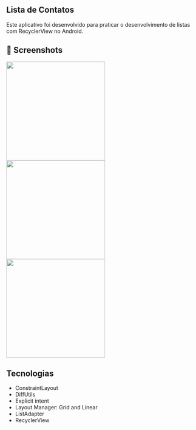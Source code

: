 ## Lista de Contatos
Este aplicativo foi desenvolvido para praticar o desenvolvimento de listas com RecyclerView no Android.

## :camera_flash: Screenshots
<img src = "https://github.com/user-attachments/assets/02cf4b7e-eb2d-4aff-b62b-01cb3efe1242" width="260"/> <img src = "https://github.com/user-attachments/assets/61bbc360-fc33-4a2c-a322-a7da7b7ee933" width="260"/> <img src = "https://github.com/user-attachments/assets/a91992e3-cd1a-4c49-a1d2-0bb7fbb2d976" width="260"/>

## Tecnologias
- ConstraintLayout
- DiffUtils
- Explicit intent
- Layout Manager: Grid and Linear
- ListAdapter
- RecyclerView
